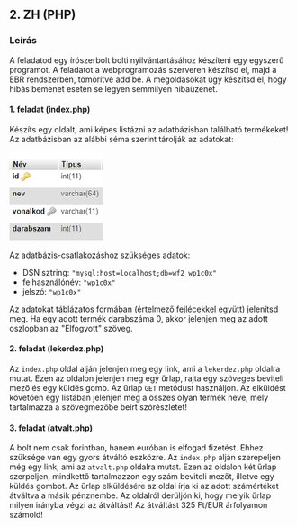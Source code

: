 ## 2. ZH (PHP)

### Leírás

A feladatod egy írószerbolt bolti nyilvántartásához készíteni egy egyszerű programot. A feladatot a webprogramozás szerveren készítsd el, majd a EBR rendszerben, tömörítve add be. A megoldásokat úgy készítsd el, hogy hibás bemenet esetén se legyen semmilyen hibaüzenet.

#### 1. feladat (index.php)

Készíts egy oldalt, ami képes listázni az adatbázisban található termékeket! Az adatbázisban az alábbi séma szerint tárolják az adatokat:

![Séma](assets/images/ab-sema.png)

Az adatbázis-csatlakozáshoz szükséges adatok:
- DSN sztring: `"mysql:host=localhost;db=wf2_wp1c0x"`
- felhasználónév: `"wp1c0x"`
- jelszó: `"wp1c0x"`

Az adatokat táblázatos formában (értelmező fejlécekkel együtt) jelenítsd meg. Ha egy adott termék darabszáma 0, akkor jelenjen meg az adott oszlopban az "Elfogyott" szöveg.

#### 2. feladat (lekerdez.php)

Az `index.php` oldal alján jelenjen meg egy link, ami a `lekerdez.php` oldalra mutat. Ezen az oldalon jelenjen meg egy űrlap, rajta egy szöveges beviteli mező és egy küldés gomb. Az űrlap `GET` metódust használjon. Az elküldést követően egy listában jelenjen meg a összes olyan termék neve, mely tartalmazza a szövegmezőbe beírt szórészletet!

#### 3. feladat (atvalt.php)

A bolt nem csak forintban, hanem euróban is elfogad fizetést. Ehhez szüksége van egy gyors átváltó eszközre. Az `index.php` alján szerepeljen még egy link, ami az `atvalt.php` oldalra mutat. Ezen az oldalon két űrlap szerpeljen, mindkettő tartalmazzon egy szám beviteli mezőt, illetve egy küldés gombot. Az űrlap elküldésére az oldal írja ki az adott számértéket átváltva a másik pénznembe. Az oldalról derüljön ki, hogy melyik űrlap milyen irányba végzi az átváltást! Az átváltást 325 Ft/EUR árfolyamon számold!